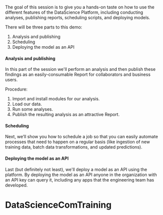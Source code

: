
The goal of this session is to give you a hands-on taste on how to use the different features of the DataScience Platform, including conducting analyses, publishing reports, scheduling scripts, and deploying models. 

There will be three parts to this demo:
1. Analysis and publishing
2. Scheduling
3. Deploying the model as an API

#### Analysis and publishing
In this part of the session we'll perform an analysis and then publish these findings as an easily-consumable Report for collaborators and business users.

Procedure:
1. Import and install modules for our analysis.
2. Load our data.
3. Run some analyses.
4. Publish the resulting analysis as an attractive Report.

#### Scheduling
Next, we’ll show you how to schedule a job so that you can easily automate processes that need to happen on a regular basis (like ingestion of new training data, batch data transformations, and updated predictions).

#### Deploying the model as an API
Last (but definitely not least), we'll deploy a model as an API using the platform. By deploying the model as an API anyone in the organization with an API key can query it, including any apps that the engineering team has developed.
# DataScienceComTraining
